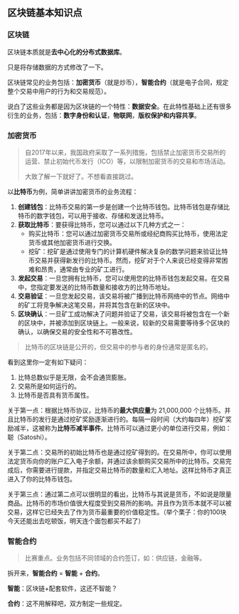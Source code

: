 ## 区块链基本知识点

### 区块链

区块链本质就是**去中心化的分布式数据库**。

只是将存储数据的方式修改了一下。

区块链常见的业务包括：**加密货币**（就是炒币），**智能合约**（就是电子合同，规定整个交易中用户的行为和交易规范）。

说白了这些业务都是因为区块链的一个特性：**数据安全**。在此特性基础上还有很多衍生的业务，包括：**数字身份和认证**，**物联网**，**版权保护和内容共享**。



### 加密货币

> 自2017年以来，我国政府采取了一系列措施，包括禁止加密货币交易所的运营、禁止初始代币发行（ICO）等，以限制加密货币的交易和市场活动。
>
> 大致了解一下就好了。不想看直接跳过。

以**比特币**为例，简单讲讲加密货币的业务流程：

1. **创建钱包**：比特币交易的第一步是创建一个比特币钱包。比特币钱包是存储比特币的数字钱包，可以用于接收、存储和发送比特币。
2. **获取比特币**：要获得比特币，您可以通过以下几种方式之一：
   - 购买比特币：您可以通过加密货币交易所或经纪商购买比特币，使用法定货币或其他加密货币进行交换。
   - 挖矿：挖矿是通过使用专门的计算机硬件解决复杂的数学问题来验证比特币交易并获得新发行的比特币。然而，挖矿对于个人来说已经变得非常困难和昂贵，通常由专业的矿工进行。
3. **发起交易**：一旦您拥有比特币，您可以使用您的比特币钱包发起交易。在交易中，您指定要发送的比特币数量和接收方的比特币地址。
4. **交易验证**：一旦您发起交易，该交易将被广播到比特币网络中的节点。网络中的矿工将竞争解决这笔交易，并将其包含在新的区块中。
5. **区块确认**：一旦矿工成功解决了问题并验证了交易，该交易将被包含在一个新的区块中，并被添加到区块链上。一般来说，较新的交易需要等待多个区块的确认，以确保交易的安全性和不可篡改性。

> 比特币的区块链是公开的，但交易中的参与者的身份通常是匿名的。



看到这里你一定有如下疑问：

1. 比特总数似乎是无限，会不会通货膨胀。
2. 交易所是如何运行的。
3. 比特币是否具有货币属性。

关于第一点：根据比特币协议，比特币的**最大供应量**为 21,000,000 个比特币。并且比特币的发行是通过挖矿奖励逐渐进行的。每隔一段时间（大约每四年）挖矿奖励减半，这被称为**比特币减半事件**。比特币可以通过更小的单位进行交易，例如：聪（Satoshi）。

关于第二点：交易所的初始比特币也是通过挖矿得到的。在交易所中，你可以使用法定货币向你的账户汇入电子余额，并通过该余额购买交易所中的比特币。交易完成后，你需要进行提款，并指定交易比特币的数量和汇入地址。这样比特币才真正进入了你的比特币钱包。

关于第三点：通过第二点可以很明显的看出，比特币与其说是货币，不如说是限量商品。比特币的市场价值很大程度受到交易所的影响。并且作为货币本就不可以被交易，这样它已经失去了作为货币最重要的价值稳定性。（举个栗子：你的100块今天还能出去吃顿饭，明天连个面包都买不起了）



### 智能合约

> 比赛重点。业务包括不同领域的合约签订，如：供应链，金融等。

拆开来，**智能合约** = **智能** + **合约**。

**智能**：区块链+配套软件，这还不智能？

**合约**：这不用解释吧，双方制定一些规定。
